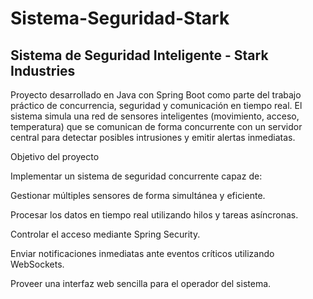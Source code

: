 # Sistema-Seguridad-Stark
## Sistema de Seguridad Inteligente - Stark Industries

Proyecto desarrollado en Java con Spring Boot como parte del trabajo práctico de concurrencia, seguridad y comunicación en tiempo real.
El sistema simula una red de sensores inteligentes (movimiento, acceso, temperatura) que se comunican de forma concurrente con un servidor central para detectar posibles intrusiones y emitir alertas inmediatas.

Objetivo del proyecto

Implementar un sistema de seguridad concurrente capaz de:

Gestionar múltiples sensores de forma simultánea y eficiente.

Procesar los datos en tiempo real utilizando hilos y tareas asíncronas.

Controlar el acceso mediante Spring Security.

Enviar notificaciones inmediatas ante eventos críticos utilizando WebSockets.

Proveer una interfaz web sencilla para el operador del sistema.
